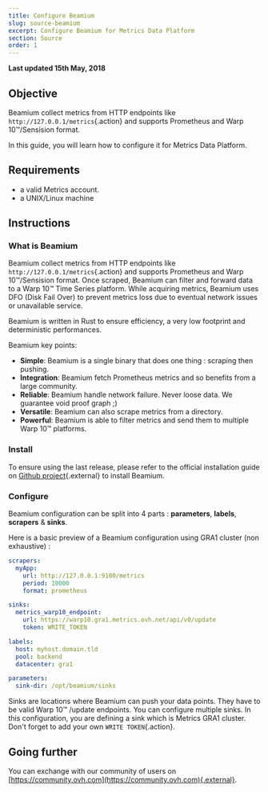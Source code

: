 ```yaml
---
title: Configure Beamium
slug: source-beamium
excerpt: Configure Beamium for Metrics Data Platform
section: Source
order: 1
---
```

**Last updated 15th May, 2018**

## Objective

Beamium collect metrics from HTTP endpoints like `http://127.0.0.1/metrics`{.action} and supports Prometheus and Warp 10™/Sensision format.

In this guide, you will learn how to configure it for Metrics Data Platform.

## Requirements

- a valid Metrics account.
- a UNIX/Linux machine

## Instructions

### What is Beamium

Beamium collect metrics from HTTP endpoints like `http://127.0.0.1/metrics`{.action} and supports Prometheus and Warp 10™/Sensision format. Once scraped, Beamium can filter and forward data to a Warp 10™ Time Series platform. While acquiring metrics, Beamium uses DFO (Disk Fail Over) to prevent metrics loss due to eventual network issues or unavailable service.

Beamium is written in Rust to ensure efficiency, a very low footprint and deterministic performances.

Beamium key points:

 - **Simple**: Beamium is a single binary that does one thing : scraping then pushing.
 - **Integration**: Beamium fetch Prometheus metrics and so benefits from a large community.
 - **Reliable**: Beamium handle network failure. Never loose data. We guarantee void proof graph ;)
 - **Versatile**: Beamium can also scrape metrics from a directory.
 - **Powerful**: Beamium is able to filter metrics and send them to multiple Warp 10™ platforms.

### Install

To ensure using the last release, please refer to the official installation guide on [Github project](https://github.com/ovh/beamium/releases){.external} to install Beamium.

### Configure

Beamium configuration can be split into 4 parts : **parameters**, **labels**, **scrapers** & **sinks**.

Here is a basic preview of a Beamium configuration using GRA1 cluster (non exhaustive) :

```yaml
scrapers:
  myApp:
    url: http://127.0.0.1:9100/metrics
    period: 10000
    format: prometheus

sinks:
  metrics_warp10_endpoint:
    url: https://warp10.gra1.metrics.ovh.net/api/v0/update
    token: WRITE_TOKEN

labels:
  host: myhost.domain.tld
  pool: backend
  datacenter: gra1

parameters:
  sink-dir: /opt/beamium/sinks
```

Sinks are locations where Beamium can push your data points. They have to be valid Warp 10™ /update endpoints. You can configure multiple sinks. In this configuration, you are defining a sink which is Metrics GRA1 cluster. Don't forget to add your own `WRITE TOKEN`{.action}.

## Going further

You can exchange with our community of users on [https://community.ovh.com](https://community.ovh.com){.external}.
